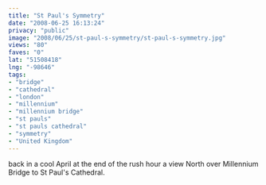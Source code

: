 ```yaml
---
title: "St Paul's Symmetry"
date: "2008-06-25 16:13:24"
privacy: "public"
image: "2008/06/25/st-paul-s-symmetry/st-paul-s-symmetry.jpg"
views: "80"
faves: "0"
lat: "51508418"
lng: "-98646"
tags:
- "bridge"
- "cathedral"
- "london"
- "millennium"
- "millennium bridge"
- "st pauls"
- "st pauls cathedral"
- "symmetry"
- "United Kingdom"
---
```

back in a cool April at the end of the rush hour a view North over Millennium Bridge to St Paul's Cathedral.<a href="/photos/2008/06/26/st-pauls-symmetry"></a>
